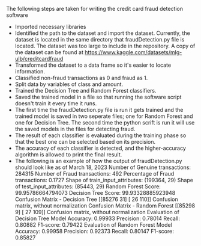 The following steps are taken for writing the credit card fraud detection software
* Imported necessary libraries 
* Identified the path to the dataset and import the dataset. Currently, the dataset is located in the same directory that fraudDetection.py file is located. The dataset was too large to include in the repository. A copy of the dataset can be found at https://www.kaggle.com/datasets/mlg-ulb/creditcardfraud 
* Transformed the dataset to a data frame so it's easier to locate information.
* Classified non-fraud transactions as 0 and fraud as 1. 
* Split data by variables of class and amount.
* Trained the Decision Tree and Random Forest classifiers.
* Saved the trained model in a file so that running the software script doesn't train it every time it runs. 
* The first time the fraudDetection.py file is run it gets trained and the trained model is saved in two seperate files; one for Random Forest and one for Decision Tree. The second time the python scrift is run it will use the saved models in the files for detecting fraud.
* The result of each classifier is evaluated during the training phase so that the best one can be selected based on its precision. 
* The accuracy of each classifier is detected, and the higher-accuracy algorithm is allowed to print the final result.
* The following is an example of how the output of fraudDetection.py should look like as of March 18, 2023
Number of Genuine transactions:  284315
Number of Fraud transactions:  492
Percentage of Fraud transactions: 0.1727
Shape of train_input_attributes:  (199364, 29)
Shape of test_input_attributes:  (85443, 29)
Random Forest Score:  99.95786664794073
Decision Tree Score:  99.93328885923948
Confusion Matrix - Decision Tree
[[85276    31]
 [   26   110]]
Confusion matrix, without normalization
Confusion Matrix - Random Forest
[[85298     9]
 [   27   109]]
Confusion matrix, without normalization
Evaluation of Decision Tree Model
Accuracy: 0.99933
Precision: 0.78014
Recall: 0.80882
F1-score: 0.79422
Evaluation of Random Forest Model
Accuracy: 0.99958
Precision: 0.92373
Recall: 0.80147
F1-score: 0.85827
